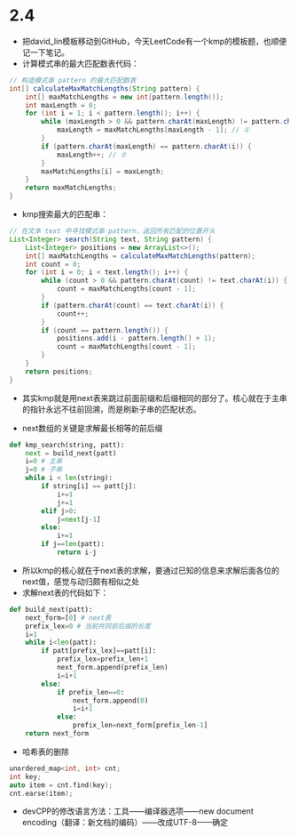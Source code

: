 # 2.4
- 把david_lin模板移动到GitHub，今天LeetCode有一个kmp的模板题，也顺便记一下笔记。
- 计算模式串的最大匹配数表代码：
```Java
// 构造模式串 pattern 的最大匹配数表
int[] calculateMaxMatchLengths(String pattern) {
    int[] maxMatchLengths = new int[pattern.length()];
    int maxLength = 0;
    for (int i = 1; i < pattern.length(); i++) {
        while (maxLength > 0 && pattern.charAt(maxLength) != pattern.charAt(i)) {
            maxLength = maxMatchLengths[maxLength - 1]; // ①
        }
        if (pattern.charAt(maxLength) == pattern.charAt(i)) {
            maxLength++; // ②
        }
        maxMatchLengths[i] = maxLength;
    }
    return maxMatchLengths;
}
```
- kmp搜索最大的匹配串：
```Java
// 在文本 text 中寻找模式串 pattern，返回所有匹配的位置开头
List<Integer> search(String text, String pattern) {
    List<Integer> positions = new ArrayList<>();
    int[] maxMatchLengths = calculateMaxMatchLengths(pattern);
    int count = 0;
    for (int i = 0; i < text.length(); i++) {
        while (count > 0 && pattern.charAt(count) != text.charAt(i)) {
            count = maxMatchLengths[count - 1];
        }
        if (pattern.charAt(count) == text.charAt(i)) {
            count++;
        }
        if (count == pattern.length()) {
            positions.add(i - pattern.length() + 1);
            count = maxMatchLengths[count - 1];
        }
    }
    return positions;
}
```

- 其实kmp就是用next表来跳过前面前缀和后缀相同的部分了。核心就在于主串的指针永远不往前回溯，而是刷新子串的匹配状态。

- next数组的关键是求解最长相等的前后缀
```Python
def kmp_search(string, patt):
    next = build_next(patt)
    i=0 # 主串
    j=0 # 子串
    while i < len(string):
        if string[i] == patt[j]:
            i+=1
            j+=1
        elif j>0:
            j=next[j-1]
        else:
            i+=1
        if j==len(patt):
            return i-j
```
- 所以kmp的核心就在于next表的求解，要通过已知的信息来求解后面各位的next值，感觉与动归颇有相似之处
- 求解next表的代码如下：
```Python
def build_next(patt):
    next_form=[0] # next表
    prefix_lex=0 # 当前共同前后缀的长度
    i=1
    while i<len(patt):
        if patt[prefix_lex]==patt[i]:
            prefix_lex=prefix_len+1
            next_form.append(prefix_len)
            i=i+1
        else:
            if prefix_len==0:
                next_form.append(0)
                i=i+1
            else:
                prefix_len=next_form[prefix_len-1]
    return next_form
```
- 哈希表的删除
```C++
unordered_map<int, int> cnt;
int key;
auto item = cnt.find(key);
cnt.earse(item);
```
- devCPP的修改语言方法：工具——编译器选项——new document encoding（翻译：新文档的编码）——改成UTF-8——确定

